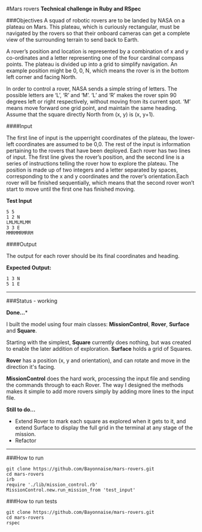 #Mars rovers
**Technical challenge in Ruby and RSpec**

###Objectives
A squad of robotic rovers are to be landed by NASA on a plateau on Mars. This plateau, which is curiously rectangular, must be navigated by the rovers so that their on­board cameras can get a complete view of the surrounding terrain to send back to Earth.

A rover’s position and location is represented by a combination of x and y co-ordinates and a letter representing one of the four cardinal compass points. The plateau is divided up into a grid to simplify navigation. An example position might be 0, 0, N, which means the rover is in the bottom left corner and facing North.

In order to control a rover, NASA sends a simple string of letters. The possible letters are ‘L’, ‘R’ and ‘M’. ‘L’ and ‘R’ makes the rover spin 90 degrees left or right respectively, without moving from its current spot. ‘M’ means move forward one grid point, and maintain the same heading. Assume that the square directly North from (x, y) is (x, y+1).

####Input

The first line of input is the upper­right coordinates of the plateau, the lower­left coordinates are assumed to be 0,0. The rest of the input is information pertaining to the rovers that have been deployed. Each rover has two lines of input. The first line gives the rover’s position, and the second line is a series of instructions telling the rover how to explore the plateau. The position is made up of two integers and a letter separated by spaces, corresponding to the x and y co­ordinates and the rover’s orientation.Each rover will be finished sequentially, which means that the second rover won’t start to move until the first one has finished moving.

**Test Input**

```shell
5 5
1 2 N
LMLMLMLMM
3 3 E
MMRMMRMRRM
```

####Output

The output for each rover should be its final co­ordinates and heading.

**Expected Output:**

```
1 3 N
5 1 E
```

---

###Status - working

**Done...***

I built the model using four main classes: **MissionControl**, **Rover**, **Surface** and **Square**.

Starting with the simplest, **Square** currently does nothing, but was created to enable the later addition of exploration. **Surface** holds a grid of Squares.

**Rover** has a position (x, y and orientation), and can rotate and move in the direction it's facing.

**MissionControl** does the hard work, processing the input file and sending the commands through to each Rover. The way I designed the methods makes it simple to add more rovers simply by adding more lines to the input file.

**Still to do...**

- Extend Rover to mark each square as explored when it gets to it, and extend Surface to display the full grid in the terminal at any stage of the mission.
- Refactor

---

###How to run

```shell
git clone https://github.com/Bayonnaise/mars-rovers.git
cd mars-rovers
irb
require './lib/mission_control.rb'
MissionControl.new.run_mission_from 'test_input'
```

###How to run tests

```shell
git clone https://github.com/Bayonnaise/mars-rovers.git
cd mars-rovers
rspec
```
